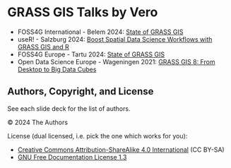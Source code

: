 # GRASS GIS Talks by Vero

* FOSS4G International - Belem 2024: [State of GRASS GIS](https://veroandreo.github.io/grass-gis-talks/foss4g2024_state_of_grass.html)
* useR! - Salzburg 2024: [Boost Spatial Data Science Workflows with GRASS GIS and R](https://veroandreo.github.io/grass-gis-talks/useR2024.html#/)
* FOSS4G Europe - Tartu 2024: [State of GRASS GIS](https://veroandreo.github.io/grass-gis-talks/foss4gEU2024.html#/)
* Open Data Science Europe - Wageningen 2021: [GRASS GIS 8: From Desktop to Big Data Cubes](https://veroandreo.github.io/grass-gis-talks/wageningen2021.html)

## Authors, Copyright, and License

See each slide deck for the list of authors.

&copy; 2024 The Authors

License (dual licensed, i.e. pick the one which works for you):
* [Creative Commons Attribution-ShareAlike 4.0 International](https://creativecommons.org/licenses/by-sa/4.0/) (CC BY-SA)
* [GNU Free Documentation License 1.3](https://www.gnu.org/licenses/fdl-1.3.en.html)
